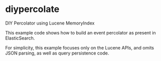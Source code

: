 diypercolate
============

DIY Percolator using Lucene MemoryIndex

This example code shows how to build an event percolator as present in ElasticSearch.

For simplicity, this example focuses only on the Lucene APIs, and omits JSON parsing, as well as query persistence code.

